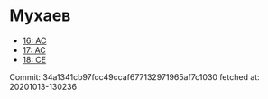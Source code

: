 # Мухаев
- [16: AC](16.md)
- [17: AC](17.md)
- [18: CE](18.md)

Commit: 34a1341cb97fcc49ccaf677132971965af7c1030
 fetched at: 20201013-130236
